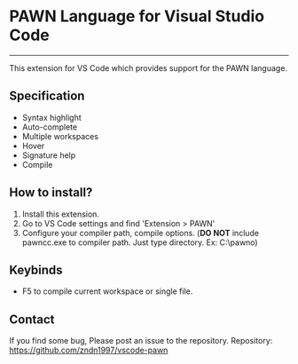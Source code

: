 # PAWN Language for Visual Studio Code
----
This extension for VS Code which provides support for the PAWN language.

## Specification
* Syntax highlight
* Auto-complete
* Multiple workspaces
* Hover
* Signature help
* Compile

## How to install?
1. Install this extension.
2. Go to VS Code settings and find 'Extension > PAWN'
3. Configure your compiler path, compile options. (**DO NOT** include pawncc.exe to compiler path. Just type directory. Ex: C:\pawno)

## Keybinds
* F5 to compile current workspace or single file.

## Contact
If you find some bug, Please post an issue to the repository.
Repository: https://github.com/zndn1997/vscode-pawn
